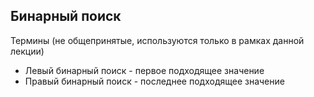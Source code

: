 <!-- !!!!! дорешать две последние задачи -->

## Бинарный поиск

Термины (не общепринятые, используются только в рамках данной лекции)
- Левый бинарный поиск - первое подходящее значение
- Правый бинарный поиск - последнее подходящее значение